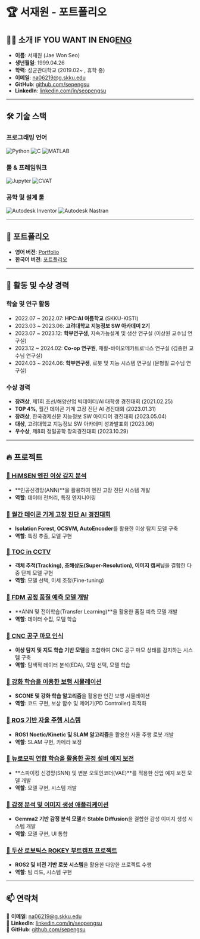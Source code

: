 # 🏆 서재원 - 포트폴리오

## 👨‍💻 소개 **IF YOU WANT IN ENG**[**ENG**](https://github.com/sepengsu/sepengsu/blob/main/README_kr.md)

- **이름**: 서재원 (Jae Won Seo)
- **생년월일**: 1999.04.26
- **학력**: 성균관대학교 (2019.02~ , 휴학 중)
- **이메일**: na06219@g.skku.edu
- **GitHub**: [github.com/sepengsu](https://github.com/sepengsu)
- **LinkedIn**: [linkedin.com/in/seopengsu](https://www.linkedin.com/in/seopengsu/)

---

## 🛠️ 기술 스택

### **프로그래밍 언어**
![Python](https://img.shields.io/badge/Python-3776AB?style=for-the-badge&logo=python&logoColor=white)
![C](https://img.shields.io/badge/-C-A8B9CC?style=for-the-badge&logo=c&logoColor=white)
![MATLAB](https://img.shields.io/badge/-MATLAB-0076A8?style=for-the-badge&logo=matlab&logoColor=white)

### **툴 & 프레임워크**
![Jupyter](https://img.shields.io/badge/Jupyter-F37626.svg?&style=for-the-badge&logo=Jupyter&logoColor=white)
![CVAT](https://img.shields.io/badge/-CVAT-5C3EE8?style=for-the-badge&logo=OpenCV&logoColor=white)

### **공학 및 설계 툴**
![Autodesk Inventor](https://img.shields.io/badge/Inventor-0696D7?style=for-the-badge&logo=autodesk&logoColor=white)
![Autodesk Nastran](https://img.shields.io/badge/Nastran-FF3E00?style=for-the-badge&logo=autodesk&logoColor=white)

---

## 📁 포트폴리오
- **영어 버전**: [Portfolio](https://github.com/sepengsu/sepengsu/blob/main/PORTFOLIO.pdf)
- **한국어 버전**: [포트폴리오](https://github.com/sepengsu/sepengsu/blob/main/%ED%8F%AC%ED%8A%B8%ED%8F%B4%EB%A6%AC%EC%98%A4.pdf)

---

## 🏅 활동 및 수상 경력

### **학술 및 연구 활동**
- 2022.07 ~ 2022.07: **HPC:AI 여름학교** (SKKU-KISTI)
- 2023.03 ~ 2023.06: **고려대학교 지능정보 SW 아카데미 2기**
- 2023.07 ~ 2023.12: **학부연구생**, 지속가능설계 및 생산 연구실 (이상원 교수님 연구실)
- 2023.12 ~ 2024.02: **Co-op 연구원**, 재활-바이오메카트로닉스 연구실 (김종현 교수님 연구실)
- 2024.03 ~ 2024.06: **학부연구생**, 로봇 및 지능 시스템 연구실 (문형필 교수님 연구실)

### **수상 경력**
- **장려상**, 제1회 조선/해양산업 빅데이터/AI 대학생 경진대회 (2021.02.25)
- **TOP 4%**, 월간 데이콘 기계 고장 진단 AI 경진대회 (2023.01.31)
- **장려상**, 한국경제신문 지능정보 SW 아이디어 경진대회 (2023.05.04)
- **대상**, 고려대학교 지능정보 SW 아카데미 성과발표회 (2023.06)
- **우수상**, 제8회 정밀공학 창의경진대회 (2023.10.29)

---

## 🔥 프로젝트

### [🔹 HiMSEN 엔진 이상 감지 분석](https://github.com/sepengsu/HiMSEN)
- **인공신경망(ANN)**을 활용하여 엔진 고장 진단 시스템 개발
- **역할**: 데이터 전처리, 특징 엔지니어링

### [🔹 월간 데이콘 기계 고장 진단 AI 경진대회](https://github.com/sepengsu/DACON-machine-fault-diagnosis)
- **Isolation Forest, OCSVM, AutoEncoder**를 활용한 이상 탐지 모델 구축
- **역할**: 특징 추출, 모델 구현

### [🔹 TOC in CCTV](https://github.com/INISW/INISW6)
- **객체 추적(Tracking), 초해상도(Super-Resolution), 이미지 캡셔닝**을 결합한 다중 단계 모델 구현
- **역할**: 모델 선택, 미세 조정(Fine-tuning)

### [🔹 FDM 공정 품질 예측 모델 개발](https://github.com/sepengsu/Creative_Competition)
- **ANN 및 전이학습(Transfer Learning)**을 활용한 품질 예측 모델 개발
- **역할**: 데이터 수집, 모델 학습

### [🔹 CNC 공구 마모 인식](https://github.com/sepengsu/Smart_Factory)
- **이상 탐지 및 지도 학습 기반 모델**을 조합하여 CNC 공구 마모 상태를 감지하는 시스템 구축
- **역할**: 탐색적 데이터 분석(EDA), 모델 선택, 모델 학습

### [🔹 강화 학습을 이용한 보행 시뮬레이션](https://github.com/sepengsu/winter_co_op)
- **SCONE 및 강화 학습 알고리즘**을 활용한 인간 보행 시뮬레이션
- **역할**: 코드 구현, 보상 함수 및 제어기(PD Controller) 최적화

### [🔹 ROS 기반 자율 주행 시스템](https://github.com/sepengsu/24_rise_coop)
- **ROS1 Noetic/Kinetic 및 SLAM 알고리즘**을 활용한 자율 주행 로봇 개발
- **역할**: SLAM 구현, 카메라 보정

### [🔹 뉴로모픽 연합 학습을 활용한 공정 설비 예지 보전](https://github.com/sepengsu/ANN-to_SNN)
- **스파이킹 신경망(SNN) 및 변분 오토인코더(VAE)**를 적용한 산업 예지 보전 모델 개발
- **역할**: 모델 구현, 시스템 개발

### [🔹 감정 분석 및 이미지 생성 애플리케이션](https://github.com/sepengsu/googleMLB5/tree/main/project1)
- **Gemma2 기반 감정 분석 모델**과 **Stable Diffusion**을 결합한 감성 이미지 생성 시스템 개발
- **역할**: 모델 구현, UI 통합

### [🔹 두산 로보틱스 ROKEY 부트캠프 프로젝트](https://github.com/sepengsu/rokey_poject)
- **ROS2 및 비전 기반 로봇 시스템**을 활용한 다양한 프로젝트 수행
- **역할**: 팀 리드, 시스템 구현

---

## 📫 연락처
📧 **이메일**: na06219@g.skku.edu  
🔗 **LinkedIn**: [linkedin.com/in/seopengsu](https://www.linkedin.com/in/seopengsu/)  
🐙 **GitHub**: [github.com/sepengsu](https://github.com/sepengsu/)  
